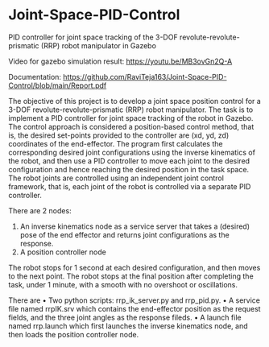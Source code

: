 # Joint-Space-PID-Control
PID controller for joint space tracking of the 3-DOF revolute-revolute-prismatic (RRP) robot manipulator in Gazebo

Video for gazebo simulation result: https://youtu.be/MB3ovGn2Q-A

Documentation: https://github.com/RaviTeja163/Joint-Space-PID-Control/blob/main/Report.pdf

The objective of this project is to develop a joint space position control for a 3-DOF revolute-revolute-prismatic (RRP) robot manipulator. The task is to implement a PID controller for joint space tracking of the robot in Gazebo. The control approach is considered a position-based control method, that is, the desired set-points provided to the controller are (xd, yd, zd) coordinates of the end-effector. The program first calculates the corresponding desired joint configurations using the inverse kinematics of the robot, and then use a PID controller to move each joint to the desired configuration and hence reaching the desired position in the task space. The robot joints are controlled using an independent joint control framework, that is, each joint of the robot is controlled via a separate PID controller.

There are 2 nodes:
1. An inverse kinematics node as a service server that takes a (desired) pose of the end effector and returns joint configurations as the response.
2. A position controller node

The robot stops for 1 second at each desired configuration, and then moves to the next point. The robot stops at the final position after completing the task, under 1 minute, with a smooth with no overshoot or oscillations.

There are 
• Two python scripts: rrp_ik_server.py and rrp_pid.py.
• A service file named rrpIK.srv which contains the end-effector position as the request fields, and the three joint angles as the response fileds.
• A launch file named rrp.launch which first launches the inverse kinematics node, and then loads the position controller node.
